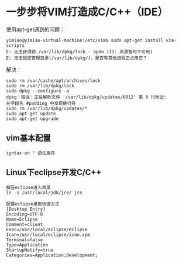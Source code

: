 # 一步步将VIM打造成C/C++（IDE）

使用apt-get遇到的问题：

```shell
yimiao@yimiao-virtual-machine:/etc/vim$ sudo apt-get install vim-scripts
E: 无法获得锁 /var/lib/dpkg/lock - open (11: 资源暂时不可用)
E: 无法锁定管理目录(/var/lib/dpkg/)，是否有其他进程正占用它？
```

解决：
```
sudo rm /var/cache/apt/archives/lock
sudo rm /var/lib/dpkg/lock
sudo dpkg --configure -a
dpkg：错误：正在解析文件 '/var/lib/dpkg/updates/0012' 第 0 行附近:
在字段名 #padding 中发现换行符
sudo rm /var/lib/dpkg/updates/*
sudo apt-get update
sudo apt-get upgrade
```

## vim基本配置
```
syntax on " 语法高亮
```

## Linux下eclipse开发C/C++
```
解压eclipse进入目录
ln -s /usr/local/jdk/jre/ jre
```

```
配置eclipse桌面快捷方式
[Desktop Entry]
Encoding=UTF-8
Name=Eclipse
Comment=client
Exec=/usr/local/eclipse/eclipse
Icon=/usr/local/eclipse/icon.xpm
Terminal=false
Type=Application
StartupNotify=true
Categories=Application;Development;
```
